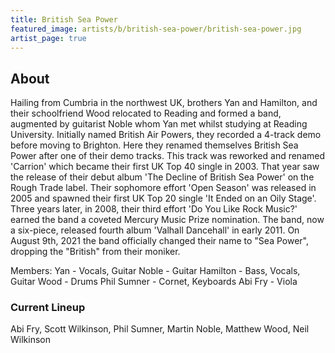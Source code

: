 ```yaml
---
title: British Sea Power
featured_image: artists/b/british-sea-power/british-sea-power.jpg
artist_page: true
---
```

## About

Hailing from Cumbria in the northwest UK, brothers Yan and Hamilton, and their schoolfriend Wood relocated to Reading and formed a band, augmented by guitarist Noble whom Yan met whilst studying at Reading University.
Initially named British Air Powers, they recorded a 4-track demo before moving to Brighton. Here they renamed themselves British Sea Power after one of their demo tracks. This track was reworked and renamed 'Carrion' which became their first UK Top 40 single in 2003. That year saw the release of their debut album 'The Decline of British Sea Power' on the Rough Trade label.
Their sophomore effort 'Open Season' was released in 2005 and spawned their first UK Top 20 single 'It Ended on an Oily Stage'. Three years later, in 2008, their third effort 'Do You Like Rock Music?' earned the band a coveted Mercury Music Prize nomination. The band, now a six-piece, released fourth album 'Valhall Dancehall' in early 2011.
On August 9th, 2021 the band officially changed their name to "Sea Power", dropping the "British" from their moniker. 

Members:
Yan - Vocals, Guitar
Noble - Guitar
Hamilton - Bass, Vocals, Guitar
Wood - Drums
Phil Sumner - Cornet, Keyboards
Abi Fry - Viola

### Current Lineup

Abi Fry, Scott Wilkinson, Phil Sumner, Martin Noble, Matthew Wood, Neil Wilkinson

